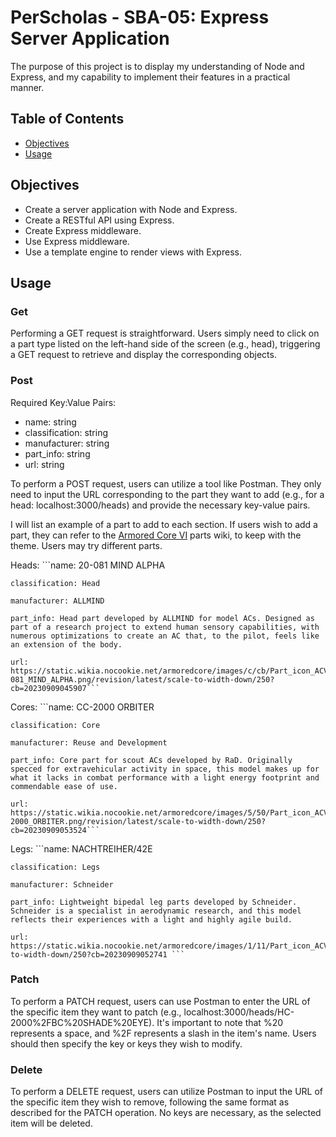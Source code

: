 # PerScholas - SBA-05: Express Server Application

The purpose of this project is to display my understanding of Node and Express, and my capability to implement their features in a practical manner.

## Table of Contents

- [Objectives](#objectives)
- [Usage](#usage)

## Objectives

- Create a server application with Node and Express.
- Create a RESTful API using Express.
- Create Express middleware.
- Use Express middleware.
- Use a template engine to render views with Express.

## Usage

### Get
Performing a GET request is straightforward. Users simply need to click on a part type listed on the left-hand side of the screen (e.g., head), triggering a GET request to retrieve and display the corresponding objects.

### Post
Required Key:Value Pairs:
- name: string
- classification: string
- manufacturer: string
- part_info: string
- url: string

To perform a POST request, users can utilize a tool like Postman. They only need to input the URL corresponding to the part they want to add (e.g., for a head: localhost:3000/heads) and provide the necessary key-value pairs. 

I will list an example of a part to add to each section. If users wish to add a part, they can refer to the [Armored Core VI](https://armoredcore.fandom.com/wiki/ARMORED_CORE_VI_FIRES_OF_RUBICON/Parts) parts wiki, to keep with the theme. Users may try different parts.

Heads:
    ```name: 20-081 MIND ALPHA

    classification: Head

    manufacturer: ALLMIND

    part_info: Head part developed by ALLMIND for model ACs. Designed as part of a research project to extend human sensory capabilities, with numerous optimizations to create an AC that, to the pilot, feels like an extension of the body.

    url: https://static.wikia.nocookie.net/armoredcore/images/c/cb/Part_icon_ACVI_20-081_MIND_ALPHA.png/revision/latest/scale-to-width-down/250?cb=20230909045907```

Cores:
    ```name: CC-2000 ORBITER

    classification: Core

    manufacturer: Reuse and Development

    part_info: Core part for scout ACs developed by RaD. Originally specced for extravehicular activity in space, this model makes up for what it lacks in combat performance with a light energy footprint and commendable ease of use.

    url: https://static.wikia.nocookie.net/armoredcore/images/5/50/Part_icon_ACVI_CC-2000_ORBITER.png/revision/latest/scale-to-width-down/250?cb=20230909053524```

Legs:
    ```name: NACHTREIHER/42E

    classification: Legs

    manufacturer: Schneider

    part_info: Lightweight bipedal leg parts developed by Schneider. Schneider is a specialist in aerodynamic research, and this model reflects their experiences with a light and highly agile build.
    
    url: https://static.wikia.nocookie.net/armoredcore/images/1/11/Part_icon_ACVI_NACHTREIHER_42E.png/revision/latest/scale-to-width-down/250?cb=20230909052741 ```

### Patch
To perform a PATCH request, users can use Postman to enter the URL of the specific item they want to patch (e.g., localhost:3000/heads/HC-2000%2FBC%20SHADE%20EYE). It's important to note that %20 represents a space, and %2F represents a slash in the item's name. Users should then specify the key or keys they wish to modify.


### Delete
To perform a DELETE request, users can utilize Postman to input the URL of the specific item they wish to remove, following the same format as described for the PATCH operation. No keys are necessary, as the selected item will be deleted.